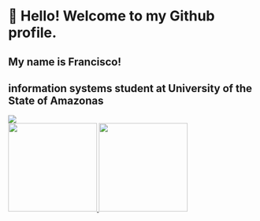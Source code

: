 # 👋 Hello! Welcome to my Github profile.
## My name is Francisco!
## information systems student at University of the State of Amazonas
<div>
<a href="https://www.linkedin.com/in/francisco-araujo-944867150/" target="_blank"><img src="https://img.shields.io/badge/-LinkedIn-%230077B5?style=for-the-badge&logo=linkedin&logoColor=white" target="_blank"></a>   
</div>

<div>
<a href="https://github.com/seu-usuário-aqui">
<img height="180em" src="https://github-readme-stats.vercel.app/api/top-langs/?username=haidao01&layout=compact&langs_count=7&theme=dracula"/>
<img height="180em" src="https://github-readme-stats.vercel.app/api?username=haidao01&show_icons=true&theme=dracula&include_all_commits=true&count_private=true"/>
</div>
  
